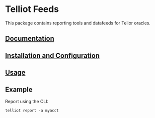 # Telliot Feeds

This package contains reporting tools and datafeeds for Tellor oracles.

## [Documentation](https://docs.fetchoracle.com/reporting-data/how-to-report-data)

## [Installation and Configuration](https://docs.fetchoracle.com/reporting-data/installing-telliot)

## [Usage](https://tellor-io.github.io/telliot-feeds/usage/)

## Example

Report using the CLI:
```
telliot report -a myacct
```
